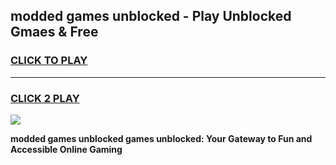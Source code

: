 
## modded games unblocked - Play Unblocked Gmaes & Free
<h3>
<a href="https://news.freeplayer.one?title=modded_games_unblocked&ref=23F">CLICK TO PLAY</a></h3>
<hr>

<h3>
<a href="https://news.freeplayer.one?title=modded_games_unblocked&ref=23F">CLICK 2 PLAY</a>
  
</h3>

<a href="https://news.freeplayer.one?title=modded_games_unblocked&ref=23F/"><img src="https://clearcache.store/games.png"></a>


**modded games unblocked games unblocked: Your Gateway to Fun and Accessible Online Gaming**
